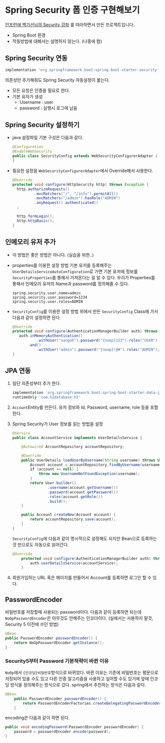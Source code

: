 # Spring Security 폼 인증 구현해보기
[인프런에 백기선님의 Security 강좌](https://www.inflearn.com/course/%EB%B0%B1%EA%B8%B0%EC%84%A0-%EC%8A%A4%ED%94%84%EB%A7%81-%EC%8B%9C%ED%81%90%EB%A6%AC%ED%8B%B0) 를 따라하면서 만든 프로젝트입니다.
* Spring Boot 환경
* 작동방법에 대해서는 설명하지 않는다. (나중에 함)

## Spring Security 연동 
```groovy
implementation 'org.springframework.boot:spring-boot-starter-security'
```
의존성만 추가해줘도 Spring Security 자동설정이 붙는다.
 * 모든 요청은 인증을 필요로 한다.
 * 기본 유자가 생성
    * Username : user
    * password : 실행시 로그에 남음


## Spring Security 설정하기
* java 설정파일 기본 구성은 다음과 같다.
    ```java
    @Configuration
    @EnableWebSecurity
    public class SecurityConfig extends WebSecurityConfigurerAdapter {
    }
    ```
* 필요한 설정을 `WebSecurityConfigurerAdapter`에서 Override해서 사용한다.
    ```java
    @Override
    protected void configure(HttpSecurity http) throws Exception {
      http.authorizeRequests()
              .mvcMatchers("/", "/info").permitAll()
              .mvcMatchers("/admin").hasRole("ADMIN")
              .anyRequest().authenticated()
      ;
    
      http.formLogin();
      http.httpBasic();
    }
    ```
  
## 인메모리 유저 추가
* 이 방법은 좋은 방법은 아니다. (실습을 위한..)
*  properties를 이용한 설정 방법
기본 유저를 등록해주는 `UserDetailsServiceAutoConfiguration`로 가면 
기본 유저에 정보를 `SecurityProperties`를 통해서 가져온다는 걸 알 수 있다.
우리가 Properties를 통해서 인메모리 유저의 Name과 password를 정의해줄 수 있다.
    ```
    spring.security.user.name=admin
    spring.security.user.password=1234
    spring.security.user.roles=ADMIN
    ```
   
*  `SecurityConfig`를 이용한 설정 방법
    위에서 만든 `SecurityConfig` Class에 가서 다음과 같이 설정하면 된다.
    ```java
    @Override
    protected void configure(AuthenticationManagerBuilder auth) throws Exception {
       auth.inMemoryAuthentication()
               .withUser("sangoh").password("{noop}123").roles("USER")
           .and()
               .withUser("admin").password("{noop}!@#").roles("ADMIN");
    }
    ```

## JPA 연동
1. 일단 의존성부터 추가 한다.
    ```groovy
    implementation 'org.springframework.boot:spring-boot-starter-data-jpa'
    runtimeOnly 'com.h2database:h2'
    ```
2. `Account`Entity를 만든다.
    유저 정보와 Id, Password, username, role 등을 포함한다. 

3. Spring Security가 User 정보를 읽는 방법을 설정
   ```java
   @Service
   public class AccountService implements UserDetailsService {
   
       @Autowired AccountRepository accountRepository;
   
       @Override
       public UserDetails loadUserByUsername(String username) throws UsernameNotFoundException {
           Account account = accountRepository.findByUsername(username);
           if (account == null) {
               throw new UsernameNotFoundException(username);
           }
           return User.builder()
                   .username(account.getUsername())
                   .password(account.getPassword())
                   .roles(account.getRole())
                   .build();
       }
   
       public Account createNew(Account account) {
           return accountRepository.save(account);
       }
   }
   ```    
    
    `SecurityConfig`에 다음과 같이 명시적으로 설정해도 되지만 Bean으로 등록하는 것 만으로도 자동으로 읽어간다. 
    ```java
    @Override
        protected void configure(AuthenticationManagerBuilder auth) throws Exception {
            auth.userDetailsService(accountService);
        }
    ```

3. 회원가입하는 URL 혹은 페이지를 만들어서 Account를 등록하면 로그인 할 수 있다.
    
## PasswordEncoder
비밀번호를 저장할때 사용되는 password이다.
다음과 같이 등록하면 되는데 `NoOpPasswordEncoder`은 아무것도 안해주는 인코더이다. 
(실에서는 사용하지 말것, Security 5 이전에 쓰던 방법)
```java
@Bean
public PasswordEncoder passwordEncoder() {
    return NoOpPasswordEncoder.getInstance();
}
```

### Security5부터 Password 기본적략이 바뀐 이유
`NoOp`에서 `{인코딩}비밀번호`방식으로 바뀌었다.
바뀐 이유는 기존에 비밀번호는 평문으로 저장되어 있을 수도 있고 다른 인증 알고리즘을 사용하고 싶어할 수도 있기에
앞에 인코딩 방식을 정의해주는 방식으로 갔다.
spring에서 추천하는 방식은 다음과 같다.
```java
@Bean
	public PasswordEncoder passwordEncoder() {
		return PasswordEncoderFactories.createDelegatingPasswordEncoder();
	}
```

encoding은 다음과 같이 하면 된다.
```java
public void encodingPassword(PasswordEncoder passwordEncoder) {
    password = passwordEncoder.encode(password);
}
```


